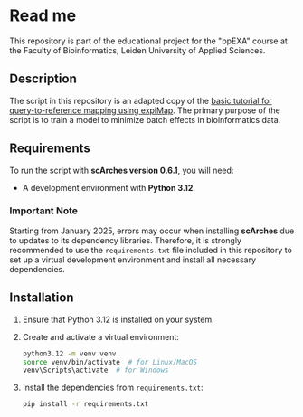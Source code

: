 # Read me

This repository is part of the educational project for the "bpEXA" course at the Faculty of Bioinformatics, Leiden University of Applied Sciences.

## Description

The script in this repository is an adapted copy of the [basic tutorial for query-to-reference mapping using expiMap](https://docs.scarches.org/en/latest/expimap_surgery_pipeline_basic.html). The primary purpose of the script is to train a model to minimize batch effects in bioinformatics data.

## Requirements

To run the script with **scArches version 0.6.1**, you will need:

- A development environment with **Python 3.12**.

### Important Note

Starting from January 2025, errors may occur when installing **scArches** due to updates to its dependency libraries. Therefore, it is strongly recommended to use the `requirements.txt` file included in this repository to set up a virtual development environment and install all necessary dependencies.

## Installation

1. Ensure that Python 3.12 is installed on your system.
2. Create and activate a virtual environment:
    
    ```bash
    python3.12 -m venv venv
    source venv/bin/activate  # for Linux/MacOS
    venv\Scripts\activate  # for Windows
    ```
    
3. Install the dependencies from `requirements.txt`:
    
    ```bash
    pip install -r requirements.txt
    ```
    
